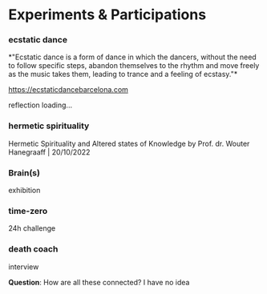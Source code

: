 # Experiments & Participations  

### ecstatic dance  
<session>   
*"Ecstatic dance is a form of dance in which the dancers, without the need to follow specific steps, abandon themselves to the rhythm and move freely as the music takes them, leading to trance and a feeling of ecstasy."*  

https://ecstaticdancebarcelona.com  

reflection loading...  

### hermetic spirituality  
<lecture>  
Hermetic Spirituality and Altered states of Knowledge  
by Prof. dr. Wouter Hanegraaff | 20/10/2022


### Brain(s)  
exhibition   

### time-zero  
24h challenge  

### death coach
interview



**Question**: How are all these connected?
I have no idea  
